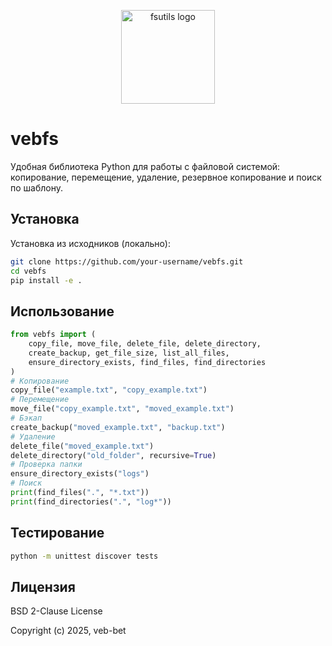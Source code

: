 <p align="center">
  <img src="https://github.com/veb-bet/vebfs/raw/ff362f8f30d1a9debc566ff5ed54a5bcca221b43/docs/bat_image.png" alt="fsutils logo" width="150"/>
</p>

# vebfs
Удобная библиотека Python для работы с файловой системой: копирование, перемещение, удаление, резервное копирование и поиск по шаблону.


## Установка

Установка из исходников (локально):

```bash
git clone https://github.com/your-username/vebfs.git
cd vebfs
pip install -e .
```

## Использование
```python
from vebfs import (
    copy_file, move_file, delete_file, delete_directory,
    create_backup, get_file_size, list_all_files,
    ensure_directory_exists, find_files, find_directories
)
# Копирование
copy_file("example.txt", "copy_example.txt")
# Перемещение
move_file("copy_example.txt", "moved_example.txt")
# Бэкап
create_backup("moved_example.txt", "backup.txt")
# Удаление
delete_file("moved_example.txt")
delete_directory("old_folder", recursive=True)
# Проверка папки
ensure_directory_exists("logs")
# Поиск
print(find_files(".", "*.txt"))
print(find_directories(".", "log*"))
```

## Тестирование
```bash
python -m unittest discover tests
```

## Лицензия
BSD 2-Clause License

Copyright (c) 2025, veb-bet
